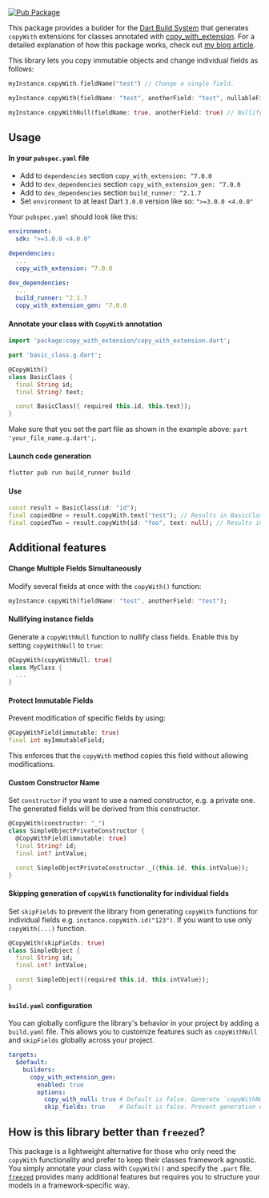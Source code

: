 [![Pub Package](https://img.shields.io/pub/v/copy_with_extension_gen.svg)](https://pub.dev/packages/copy_with_extension_gen)

This package provides a builder for the [Dart Build System](https://pub.dev/packages/build) that generates `copyWith` extensions for classes annotated with [copy_with_extension](https://pub.dev/packages/copy_with_extension). For a detailed explanation of how this package works, check out [my blog article](https://alexander-kirsch.com/blog/dart-extensions/).

This library lets you copy immutable objects and change individual fields as follows:

```dart
myInstance.copyWith.fieldName("test") // Change a single field.

myInstance.copyWith(fieldName: "test", anotherField: "test", nullableField: null) // Change multiple fields at once.

myInstance.copyWithNull(fieldName: true, anotherField: true) // Nullify multiple fields at once.
```


## Usage

#### In your `pubspec.yaml` file
- Add to `dependencies` section `copy_with_extension: ^7.0.0`
- Add to `dev_dependencies` section `copy_with_extension_gen: ^7.0.0`
- Add to `dev_dependencies` section `build_runner: ^2.1.7`
- Set `environment` to at least Dart `3.0.0` version like so: `">=3.0.0 <4.0.0"`

Your `pubspec.yaml` should look like this:

```yaml
environment:
  sdk: ">=3.0.0 <4.0.0"

dependencies:
  ...
  copy_with_extension: ^7.0.0
  
dev_dependencies:
  ...
  build_runner: ^2.1.7
  copy_with_extension_gen: ^7.0.0
```

#### Annotate your class with `CopyWith` annotation

```dart
import 'package:copy_with_extension/copy_with_extension.dart';

part 'basic_class.g.dart';

@CopyWith()
class BasicClass {
  final String id;
  final String? text;

  const BasicClass({ required this.id, this.text});
}
```

Make sure that you set the part file as shown in the example above: `part 'your_file_name.g.dart';`.

#### Launch code generation

```bash
flutter pub run build_runner build
```

#### Use

```dart
const result = BasicClass(id: "id");
final copiedOne = result.copyWith.text("test"); // Results in BasicClass(id: "id", text: "test");
final copiedTwo = result.copyWith(id: "foo", text: null); // Results in BasicClass(id: "foo", text: null);
```

## Additional features

#### Change Multiple Fields Simultaneously
Modify several fields at once with the `copyWith()` function:
```dart
myInstance.copyWith(fieldName: "test", anotherField: "test");
```

#### Nullifying instance fields

Generate a `copyWithNull` function to nullify class fields. Enable this by setting `copyWithNull` to `true`:
```dart
@CopyWith(copyWithNull: true)
class MyClass {
  ...
}
```

#### Protect Immutable Fields

Prevent modification of specific fields by using:

```dart
@CopyWithField(immutable: true)
final int myImmutableField;
```

This enforces that the `copyWith` method copies this field without allowing modifications.

#### Custom Constructor Name

Set `constructor` if you want to use a named constructor, e.g. a private one. The generated fields will be derived from this constructor.

```dart
@CopyWith(constructor: "_")
class SimpleObjectPrivateConstructor {
  @CopyWithField(immutable: true)
  final String? id;
  final int? intValue;

  const SimpleObjectPrivateConstructor._({this.id, this.intValue});
}
```

#### Skipping generation of `copyWith` functionality for individual fields

Set `skipFields` to prevent the library from generating `copyWith` functions for individual fields e.g. `instance.copyWith.id("123")`. If you want to use only `copyWith(...)` function.

```dart
@CopyWith(skipFields: true)
class SimpleObject {
  final String id;
  final int? intValue;

  const SimpleObject({required this.id, this.intValue});
}
```

#### `build.yaml` configuration

You can globally configure the library's behavior in your project by adding a `build.yaml` file. This allows you to customize features such as `copyWithNull` and `skipFields` globally across your project.

```yaml
targets:
  $default:
    builders:
      copy_with_extension_gen:
        enabled: true
        options:
          copy_with_null: true # Default is false. Generate `copyWithNull` functions.
          skip_fields: true    # Default is false. Prevent generation of individual field methods, e.g. `instance.copyWith.id("123")`.
```

## How is this library better than `freezed`?

This package is a lightweight alternative for those who only need the `copyWith` functionality and prefer to keep their classes framework agnostic. You simply annotate your class with `CopyWith()` and specify the `.part` file. [`freezed`](https://pub.dev/packages/freezed) provides many additional features but requires you to structure your models in a framework‑specific way.
